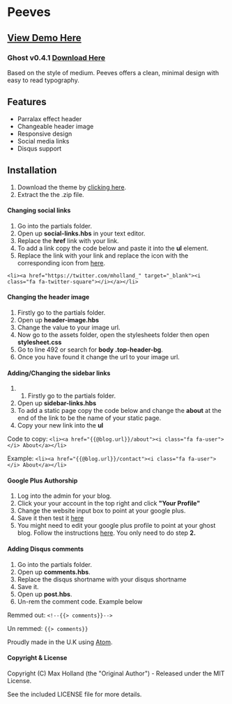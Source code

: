 # Peeves

## [View Demo Here](http://mholland.ghost.io/)

### Ghost v0.4.1 [Download Here](https://github.com/AtomicThemes/Peeves/releases/tag/v1.0.6)


Based on the style of medium. Peeves offers a clean, minimal design with easy to read typography.

## Features
* Parralax effect header
* Changeable header image
* Responsive design
* Social media links
* Disqus support

## Installation
1. Download the theme by [clicking here](https://github.com/AtomicThemes/Peeves/releases/latest).
2. Extract the the .zip file.

#### Changing social links
1. Go into the partials folder.
2. Open up **social-links.hbs** in your text editor.
3. Replace the **href** link with your link.
4. To add a link copy the code below and paste it into the **ul** element.
5. Replace the link with your link and replace the icon with the corresponding icon from [here](http://fontawesome.io/icons/#brand).

`<li><a href="https://twitter.com/mholland_" target="_blank"><i class="fa fa-twitter-square"></i></a></li>`

#### Changing the header image
1. Firstly go to the partials folder.
2. Open up **header-image.hbs**
3. Change the value to your image url.
4. Now go to the assets folder, open the stylesheets folder then open **stylesheet.css**
5. Go to line 492 or search for **body .top-header-bg**.
6. Once you have found it change the url to your image url.

#### Adding/Changing the sidebar links
1. 1. Firstly go to the partials folder.
2. Open up **sidebar-links.hbs**
3. To add a static page copy the code below and change the **about** at the end of the link to be the name of your static page.
4. Copy your new link into the **ul**
 
Code to copy: 
`<li><a href="{{@blog.url}}/about"><i class="fa fa-user"></i> About</a></li>`

Example:
`<li><a href="{{@blog.url}}/contact"><i class="fa fa-user"></i> About</a></li>`
 
#### Google Plus Authorship
1. Log into the admin for your blog.
2. Click your your account in the top right and click **"Your Profile"**
3. Change the website input box to point at your google plus.
4. Save it then test it [here](http://www.google.com/webmasters/tools/richsnippets) 
5. You might need to edit your google plus profile to point at your ghost blog. Follow the instructions [here](https://support.google.com/webmasters/answer/2539557?hl=en). You only need to do step **2.**
 


#### Adding Disqus comments
1. Go into the partials folder.
2. Open up **comments.hbs**.
3. Replace the disqus shortname with your disqus shortname
4. Save it.
5. Open up **post.hbs**.
6. Un-rem the comment code. Example below

Remmed out:
`<!--{{> comments}}-->`

Un remmed:
`{{> comments}}`

Proudly made in the U.K using [Atom](https://atom.io/).

#### Copyright & License

Copyright (C) Max Holland (the "Original Author") - Released under the MIT License.

See the included LICENSE file for more details.
